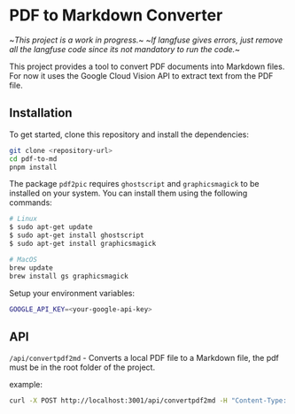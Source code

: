 # PDF to Markdown Converter

~_This project is a work in progress._~
~_If langfuse gives errors, just remove all the langfuse code since its not mandatory to run the code._~

This project provides a tool to convert PDF documents into Markdown files.
For now it uses the Google Cloud Vision API to extract text from the PDF file.

## Installation

To get started, clone this repository and install the dependencies:

```sh
git clone <repository-url>
cd pdf-to-md
pnpm install
```

The package `pdf2pic` requires `ghostscript` and `graphicsmagick` to be installed on your system. You can install them using the following commands:

```bash
# Linux
$ sudo apt-get update
$ sudo apt-get install ghostscript
$ sudo apt-get install graphicsmagick

# MacOS
brew update
brew install gs graphicsmagick
```

Setup your environment variables:

```sh
GOOGLE_API_KEY=<your-google-api-key>
```

## API

`/api/convertpdf2md` - Converts a local PDF file to a Markdown file, the pdf must be in the root folder of the project.

example:

```sh
curl -X POST http://localhost:3001/api/convertpdf2md -H "Content-Type: application/json" -d '{"file": "example.pdf"}'
```
